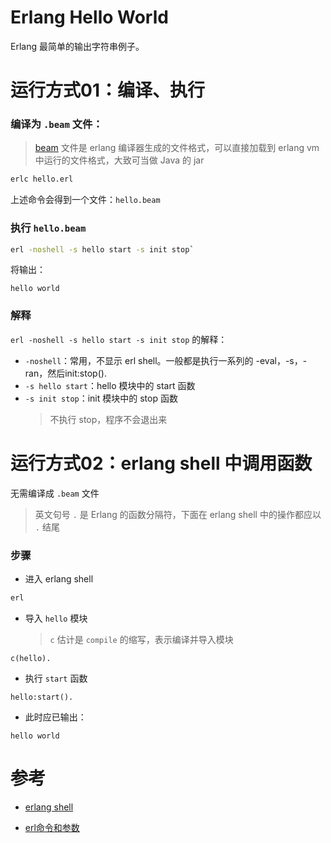 # Erlang Hello World
Erlang 最简单的输出字符串例子。

# 运行方式01：编译、执行
### 编译为 `.beam` 文件：
> [beam](https://blog.stenmans.org/theBeamBook/#CH-BEAM) 文件是 erlang 编译器生成的文件格式，可以直接加载到 erlang vm 中运行的文件格式，大致可当做 Java 的 jar

```sh
erlc hello.erl
```

上述命令会得到一个文件：`hello.beam`

### 执行 `hello.beam`
```sh
erl -noshell -s hello start -s init stop`
```

将输出：
```
hello world
```

### 解释
`erl -noshell -s hello start -s init stop` 的解释：
- `-noshell`：常用，不显示 erl shell。一般都是执行一系列的 -eval，-s，-ran，然后init:stop().
- `-s hello start`：hello 模块中的 start 函数
- `-s init stop`：init 模块中的 stop 函数
  > 不执行 stop，程序不会退出来


# 运行方式02：erlang shell 中调用函数
无需编译成 `.beam` 文件

> 英文句号 `.` 是 Erlang 的函数分隔符，下面在 erlang shell 中的操作都应以 `.` 结尾

### 步骤

- 进入 erlang shell
```sh
erl
```
- 导入 `hello` 模块
  > `c` 估计是 `compile` 的缩写，表示编译并导入模块
```
c(hello).
```
- 执行 `start` 函数
```
hello:start().
```
- 此时应已输出：
```
hello world
```



# 参考
- [erlang shell](http://erlang.org/doc/man/shell.html)

- [erl命令和参数](https://youthyblog.com/2015/07/22/erl%E5%91%BD%E4%BB%A4%E5%92%8C%E5%8F%82%E6%95%B0/)

